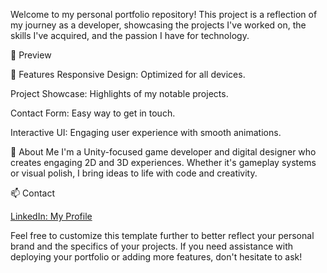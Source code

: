 Welcome to my personal portfolio repository! This project is a reflection of my journey as a developer, showcasing the projects I've worked on, the skills I've acquired, and the passion I have for technology.

📸 Preview

🚀 Features
Responsive Design: Optimized for all devices.

Project Showcase: Highlights of my notable projects.

Contact Form: Easy way to get in touch.

Interactive UI: Engaging user experience with smooth animations.

🧠 About Me
I'm a Unity-focused game developer and digital designer who creates engaging 2D and 3D experiences. Whether it's gameplay systems or visual polish, I bring ideas to life with code and creativity.

📫 Contact

<a href="https://www.linkedin.com/in/brahim-ben-youssef-20944a187/" target="_blank" rel="noopener noreferrer">LinkedIn: My Profile</a>


Feel free to customize this template further to better reflect your personal brand and the specifics of your projects. If you need assistance with deploying your portfolio or adding more features, don't hesitate to ask!


